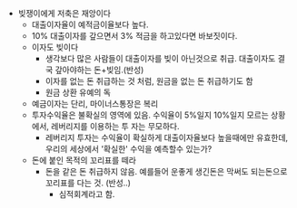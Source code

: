 - 빚쟁이에게 저축은 재앙이다
  - 대출이자율이 예적금이율보다 높다.
  - 10% 대출이자를 갚으면서 3% 적금을 하고있다면 바보짓이다.
  - 이자도 빚이다 
    - 생각보다 많은 사람들이 대출이자를 빚이 아닌것으로 취급. 대출이자도 결국 갚아야하는 돈+빚임.(반성)
    - 이자를 없는 돈 취급하는 것 처럼, 원금을 없는 돈 취급하기도 함
    - 원금 상환 유예의 독
  - 예금이자는 단리, 마이너스통장은 복리
  - 투자수익율은 불확실의 영역에 있음. 수익율이 5%일지 10%일지 모르는 상황에서, 레버리지를 이용하는 투 자는 무모하다. 
    - 레버리지 투자는 수익율이 확실하게 대출이자율보다 높을때에만 유효한데, 우리의 세상에서 '확실한' 수익을 예측할수 있는가?
  - 돈에 붙인 목적의 꼬리표를 떼라
    - 돈을 같은 돈 취급하지 않음. 예를들어 운좋게 생긴돈은 막써도 되는돈으로 꼬리표를 다는 것. (반성..)
      - 심적회계라고 함.
      

